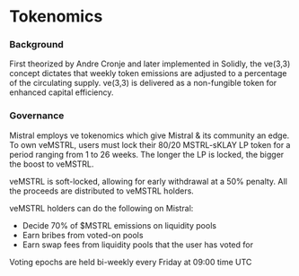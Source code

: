 # Tokenomics

### **Background**

First theorized by Andre Cronje and later implemented in Solidly, the ve(3,3) concept dictates that weekly token emissions are adjusted to a percentage of the circulating supply. ve(3,3) is delivered as a non-fungible token for enhanced capital efficiency.&#x20;

### **Governance**

Mistral employs ve tokenomics which give Mistral & its community an edge. To own veMSTRL, users must lock their 80/20 MSTRL-sKLAY LP token for a period ranging from 1 to 26 weeks. The longer the LP is locked, the bigger the boost to veMSTRL.

veMSTRL is soft-locked, allowing for early withdrawal at a 50% penalty. All the proceeds are distributed to veMSTRL holders.

veMSTRL holders can do the following on Mistral:

* Decide 70% of $MSTRL emissions on liquidity pools
* Earn bribes from voted-on pools
* Earn swap fees from liquidity pools that the user has voted for

Voting epochs are held bi-weekly every Friday at 09:00 time UTC

